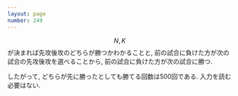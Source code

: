 ```yaml
---
layout: page
number: 249
---
```

$$ N, K $$ が決まれば先攻後攻のどちらが勝つかわかることと, 前の試合に負けた方が次の試合の先攻後攻を選べることから, 前の試合に負けた方が次の試合に勝つ.

したがって, どちらが先に勝ったとしても勝てる回数は500回である. 入力を読む必要はない.
